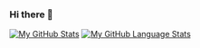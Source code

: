 ### Hi there 👋

[![My GitHub Stats](https://github-readme-stats.vercel.app/api/?username=maxgerhardt&count_private=true&theme=tokyonight&showicons=true)]()
[![My GitHub Language Stats](https://github-readme-stats.vercel.app/api/top-langs/?username=maxgerhardt&langs_count=5&theme=tokyonight)]()

<!--
**maxgerhardt/maxgerhardt** is a ✨ _special_ ✨ repository because its `README.md` (this file) appears on your GitHub profile.

Here are some ideas to get you started:

- 🔭 I’m currently working on ...
- 🌱 I’m currently learning ...
- 👯 I’m looking to collaborate on ...
- 🤔 I’m looking for help with ...
- 💬 Ask me about ...
- 📫 How to reach me: ...
- 😄 Pronouns: ...
- ⚡ Fun fact: ...
-->
